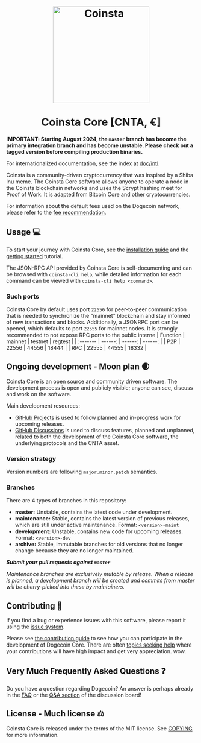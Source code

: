<h1 align="center">
<img src="https://raw.githubusercontent.com/coinat1/coinsta/master/share/pixmaps/coinsta256.svg" alt="Coinsta" width="256"/>
<br/><br/>
Coinsta Core [CNTA, €]  
</h1>

**IMPORTANT: Starting August 2024, the `master` branch has become the primary
integration branch and has become unstable. Please check out a tagged version
before compiling production binaries.**

For internationalized documentation, see the index at [doc/intl](doc/intl/README.md).

Coinsta is a community-driven cryptocurrency that was inspired by a Shiba Inu meme. The Coinsta Core software allows anyone to operate a node in the Coinsta blockchain networks and uses the Scrypt hashing meet for Proof of Work. It is adapted from Bitcoin Core and other cryptocurrencies.

For information about the default fees used on the Dogecoin network, please
refer to the [fee recommendation](doc/fee-recommendation.md).

## Usage 💻

To start your journey with Coinsta Core, see the [installation guide](INSTALL.md) and the [getting started](doc/getting-started.md) tutorial.

The JSON-RPC API provided by Coinsta Core is self-documenting and can be browsed with `coinsta-cli help`, while detailed information for each command can be viewed with `coinsta-cli help <command>`.

### Such ports

Coinsta Core by default uses port `22556` for peer-to-peer communication that
is needed to synchronize the "mainnet" blockchain and stay informed of new
transactions and blocks. Additionally, a JSONRPC port can be opened, which
defaults to port `22555` for mainnet nodes. It is strongly recommended to not
expose RPC ports to the public interne
| Function | mainnet | testnet | regtest |
| :------- | ------: | ------: | ------: |
| P2P      |   22556 |   44556 |   18444 |
| RPC      |   22555 |   44555 |   18332 |

## Ongoing development - Moon plan 🌒

Coinsta Core is an open source and community driven software. The development
process is open and publicly visible; anyone can see, discuss and work on the
software.

Main development resources:

* [GitHub Projects](https://github.com/coinat1/coinsta/projects) is used to
  follow planned and in-progress work for upcoming releases.
* [GitHub Discussions](https://github.com/coinat1/coinsta/discussions) is used
  to discuss features, planned and unplanned, related to both the development of
  the Coinsta Core software, the underlying protocols and the CNTA asset.

### Version strategy
Version numbers are following ```major.minor.patch``` semantics.

### Branches
There are 4 types of branches in this repository:

- **master:** Unstable, contains the latest code under development.
- **maintenance:** Stable, contains the latest version of previous releases,
  which are still under active maintenance. Format: ```<version>-maint```
- **development:** Unstable, contains new code for upcoming releases. Format: ```<version>-dev```
- **archive:** Stable, immutable branches for old versions that no longer change
  because they are no longer maintained.

***Submit your pull requests against `master`***

*Maintenance branches are exclusively mutable by release. When a release is*
*planned, a development branch will be created and commits from master will*
*be cherry-picked into these by maintainers.*

## Contributing 🤝

If you find a bug or experience issues with this software, please report it
using the [issue system](https://github.com/coinat1/coinsta/issues/new?assignees=&labels=bug&template=bug_report.md&title=%5Bbug%5D+).

Please see [the contribution guide](CONTRIBUTING.md) to see how you can
participate in the development of Dogecoin Core. There are often
[topics seeking help](https://github.com/coinat1/coinsta/labels/help%20wanted)
where your contributions will have high impact and get very appreciation. wow.

## Very Much Frequently Asked Questions ❓

Do you have a question regarding Dogecoin? An answer is perhaps already in the
[FAQ](doc/FAQ.md) or the
[Q&A section](https://github.com/coinat1/coinsta/discussions/categories/q-a)
of the discussion board!

## License - Much license ⚖️
Coinsta Core is released under the terms of the MIT license. See
[COPYING](COPYING) for more information.
